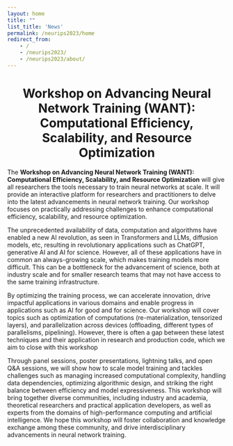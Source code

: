 ```yaml
---
layout: home
title: ""
list_title: 'News'
permalink: /neurips2023/home
redirect_from: 
    - /
    - /neurips2023/
    - /neurips2023/about/
---
```

<h1 style="text-align: center;">Workshop on Advancing Neural Network Training (WANT): Computational Efficiency, Scalability, and Resource Optimization</h1>

The **Workshop on Advancing Neural Network Training (WANT): Computational Efficiency, Scalability, and Resource Optimization** will give all researchers the tools necessary to train neural networks at scale. It will provide an interactive platform for researchers and practitioners to delve into the latest advancements in neural network training. Our workshop focuses on practically addressing challenges to enhance computational efficiency, scalability, and resource optimization.

<!-- ## About -->

The unprecedented availability of data, computation and algorithms have enabled a new AI revolution, as seen in Transformers and LLMs, diffusion models, etc, resulting in revolutionary applications such as ChatGPT, generative AI and AI for science. However, all of these applications have in common an always-growing scale, which makes training models more difficult. This can be a bottleneck for the advancement of science, both at industry scale and for smaller research teams that may not have access to the same training infrastructure.

By optimizing the training process, we can accelerate innovation, drive impactful applications in various domains and enable progress in applications such as AI for good and for science. Our workshop will cover topics such as optimization of computations (re-materialization, tensorized layers), and parallelization across devices (offloading, different types of parallelisms, pipelining). However, there is often a gap between these latest techniques and their application in research and production code, which we aim to close with this workshop

Through panel sessions, poster presentations, lightning talks, and open Q&A sessions, we will show how to scale model training and tackles challenges such as managing increased computational complexity, handling data dependencies, optimizing algorithmic design, and striking the right balance between efficiency and model expressiveness. This workshop will bring together diverse communities, including industry and academia, theoretical researchers and practical application developers, as well as experts from the domains of high-performance computing and artificial intelligence. We hope this workshop will foster collaboration and knowledge exchange among these community, and drive interdisciplinary advancements in neural network training.

